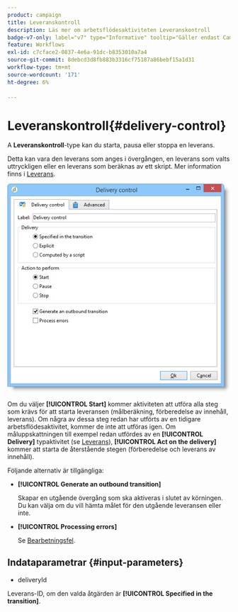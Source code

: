 ```yaml
---
product: campaign
title: Leveranskontroll
description: Läs mer om arbetsflödesaktiviteten Leveranskontroll
badge-v7-only: label="v7" type="Informative" tooltip="Gäller endast Campaign Classic v7"
feature: Workflows
exl-id: c7cface2-0837-4e6a-91dc-b8353010a7a4
source-git-commit: 8debcd3d8fb883b3316cf75187a86bebf15a1d31
workflow-type: tm+mt
source-wordcount: '171'
ht-degree: 6%

---
```


# Leveranskontroll{#delivery-control}



A **Leveranskontroll**-type kan du starta, pausa eller stoppa en leverans.

Detta kan vara den leverans som anges i övergången, en leverans som valts uttryckligen eller en leverans som beräknas av ett skript. Mer information finns i [Leverans](delivery.md).

![](assets/edit_diffusion_act.png)

Om du väljer **[!UICONTROL Start]** kommer aktiviteten att utföra alla steg som krävs för att starta leveransen (målberäkning, förberedelse av innehåll, leverans). Om några av dessa steg redan har utförts av en tidigare arbetsflödesaktivitet, kommer de inte att utföras igen. Om måluppskattningen till exempel redan utfördes av en **[!UICONTROL Delivery]** typaktivitet (se [Leverans](delivery.md)), **[!UICONTROL Act on the delivery]** kommer att starta de återstående stegen (förberedelse och leverans av innehåll).

Följande alternativ är tillgängliga:

* **[!UICONTROL Generate an outbound transition]**

  Skapar en utgående övergång som ska aktiveras i slutet av körningen. Du kan välja om du vill hämta målet för den utgående leveransen eller inte.

* **[!UICONTROL Processing errors]**

  Se [Bearbetningsfel](monitoring-workflow-execution.md#processing-errors).

## Indataparametrar {#input-parameters}

* deliveryId

Leverans-ID, om den valda åtgärden är **[!UICONTROL Specified in the transition]**.
